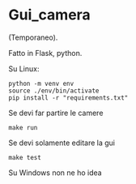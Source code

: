 # Gui_camera
(Temporaneo).

Fatto in Flask, python.

Su Linux:
```
python -m venv env
source ./env/bin/activate
pip install -r "requirements.txt"
```

Se devi far partire le camere
```
make run
```
Se devi solamente editare la gui
```
make test
```



Su Windows non ne ho idea